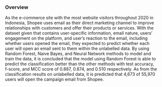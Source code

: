 ### Overview
As the e-commerce site with the most website visitors throughout 2020 in Indonesia, Shopee uses email as their direct marketing channel to improve relationships with customers and offer their products or services. With the dataset given that contains user-specific information, email nature, users’ engagement on the platform, and user’s reaction to the email, including whether users opened the email, they expected to predict whether each user will open an email sent to them within the unlabelled data. By using Random Forest, Naive Bayes, and Neural Network methods to model and train the data, it is concluded that the model using Random Forest is able to predict the classification better than the other methods with test accuracy, f-score, and MCC score of 0.887, 0.874, and 0.510 respectively. As from the classification results on unlabelled data, it is predicted that 4,673 of 55,970 users will open the campaign email from Shopee.
